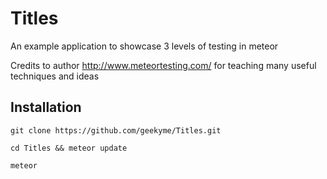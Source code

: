 # Titles
An example application to showcase 3 levels of testing in meteor

Credits to author http://www.meteortesting.com/ for teaching many useful techniques and ideas

## Installation

```
git clone https://github.com/geekyme/Titles.git
```

```
cd Titles && meteor update
```

```
meteor
```